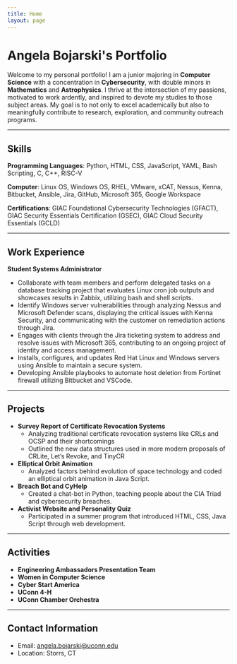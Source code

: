 ```yaml
---
title: Home
layout: page
---
```


# Angela Bojarski's Portfolio

Welcome to my personal portfolio! I am a junior majoring in **Computer Science** with a concentration in **Cybersecurity**, with double minors in **Mathematics** and **Astrophysics**. I thrive at the intersection of my passions, motivated to work ardently, and inspired to devote my studies to those subject areas. My goal is to not only to excel academically but also to meaningfully contribute to research, exploration, and community outreach programs.

---

## Skills

**Programming Languages**: Python, HTML, CSS, JavaScript, YAML, Bash Scripting, C, C++, RISC-V  

**Computer**: Linux OS, Windows OS, RHEL, VMware, xCAT, Nessus, Kenna, Bitbucket, Ansible, Jira, GitHub, Microsoft 365, Google Workspace  

**Certifications**:  GIAC Foundational Cybersecurity Technologies (GFACT), GIAC Security Essentials Certification (GSEC), GIAC Cloud Security Essentials (GCLD)  


---

## Work Experience
**Student Systems Administrator**
- Collaborate with team members and perform delegated tasks on a database tracking project that evaluates Linux cron job outputs and showcases results in Zabbix, utilizing bash and shell scripts.
- Identify Windows server vulnerabilities through analyzing Nessus and Microsoft Defender scans, displaying the critical issues with Kenna Security, and communicating with the customer on remediation actions through Jira. 
- Engages with clients through the Jira ticketing system to address and resolve issues with Microsoft 365, contributing to an ongoing project of identity and access management. 
- Installs, configures, and updates Red Hat Linux and Windows servers using Ansible to maintain a secure system. 
- Developing Ansible playbooks to automate host deletion from Fortinet firewall utilizing Bitbucket and VSCode.

---
## Projects
- **Survey Report of Certificate Revocation Systems**
  - Analyzing traditional certificate revocation systems like CRLs and OCSP and their shortcomings 
  - Outlined the new data structures used in more modern proposals of CRLite, Let’s Revoke, and TinyCR 
- **Elliptical Orbit Animation**
  - Analyzed factors behind evolution of space technology and coded an elliptical orbit animation in Java Script. 
- **Breach Bot and CyHelp**
  - Created a chat-bot in Python, teaching people about the CIA Triad and cybersecurity breaches.   
- **Activist Website and Personality Quiz**
  - Participated in a summer program that introduced HTML, CSS, Java Script through web development. 


---
## Activities
- **Engineering Ambassadors Presentation Team**
- **Women in Computer Science**
- **Cyber Start America**
- **UConn 4-H**
- **UConn Chamber Orchestra**

---

## Contact Information

- Email: angela.bojarski@uconn.edu
- Location: Storrs, CT


